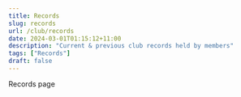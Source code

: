 ```yaml
---
title: Records
slug: records
url: /club/records
date: 2024-03-01T01:15:12+11:00
description: "Current & previous club records held by members"
tags: ["Records"]
draft: false
---
```


Records page
